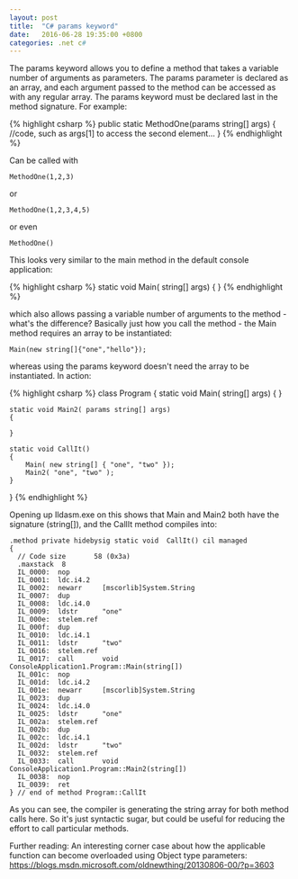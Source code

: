 ```yaml
---
layout: post
title:  "C# params keyword"
date:   2016-06-28 19:35:00 +0800
categories: .net c# 
---
```

The params keyword allows you to define a method that takes a variable number of arguments as parameters. The params parameter is declared as an array, and each argument passed to the method can be accessed as with any regular array. The params keyword must be declared last in the method signature. For example:

{% highlight csharp %}
public static MethodOne(params string[] args)
{
     //code, such as args[1] to access the second element...
}
{% endhighlight %}

Can be called with

```
MethodOne(1,2,3)
```

or

```
MethodOne(1,2,3,4,5)
```

or even

```
MethodOne()
```

This looks very similar to the main method in the default console application:

{% highlight csharp %}
static void Main( string[] args)
{
}
{% endhighlight %}

which also allows passing a variable number of arguments to the method - what's the difference? Basically just how you call the method - the Main method requires an array to be instantiated:

```
Main(new string[]{"one","hello"});
```

whereas using the params keyword doesn't need the array to be instantiated. In action:

{% highlight csharp %}
class Program
{
    static void Main( string[] args)
    {
    }

    static void Main2( params string[] args)
    {

    }

    static void CallIt()
    {
        Main( new string[] { "one", "two" });
        Main2( "one", "two" );
    }
}
{% endhighlight %}

Opening up Ildasm.exe on this shows that Main and Main2 both have the signature (string[]), and the CallIt method compiles into:

```
.method private hidebysig static void  CallIt() cil managed
{
  // Code size       58 (0x3a)
  .maxstack  8
  IL_0000:  nop
  IL_0001:  ldc.i4.2  
  IL_0002:  newarr     [mscorlib]System.String
  IL_0007:  dup
  IL_0008:  ldc.i4.0
  IL_0009:  ldstr      "one"
  IL_000e:  stelem.ref
  IL_000f:  dup
  IL_0010:  ldc.i4.1
  IL_0011:  ldstr      "two"
  IL_0016:  stelem.ref
  IL_0017:  call       void ConsoleApplication1.Program::Main(string[])
  IL_001c:  nop
  IL_001d:  ldc.i4.2
  IL_001e:  newarr     [mscorlib]System.String
  IL_0023:  dup
  IL_0024:  ldc.i4.0
  IL_0025:  ldstr      "one"
  IL_002a:  stelem.ref
  IL_002b:  dup
  IL_002c:  ldc.i4.1
  IL_002d:  ldstr      "two"
  IL_0032:  stelem.ref
  IL_0033:  call       void ConsoleApplication1.Program::Main2(string[])
  IL_0038:  nop
  IL_0039:  ret
} // end of method Program::CallIt
```

As you can see, the compiler is generating the string array for both method calls here. So it's just syntactic sugar, but could be useful for reducing the effort to call particular methods.

Further reading:
An interesting corner case about how the applicable function can become overloaded using Object type parameters: <https://blogs.msdn.microsoft.com/oldnewthing/20130806-00/?p=3603>
